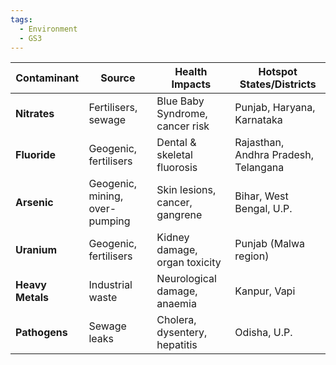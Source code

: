 ```yaml
---
tags:
  - Environment
  - GS3
---
```



| **Contaminant**  | **Source**                     | **Health Impacts**              | **Hotspot States/Districts**         |
| ---------------- | ------------------------------ | ------------------------------- | ------------------------------------ |
| **Nitrates**     | Fertilisers, sewage            | Blue Baby Syndrome, cancer risk | Punjab, Haryana, Karnataka           |
| **Fluoride**     | Geogenic, fertilisers          | Dental & skeletal fluorosis     | Rajasthan, Andhra Pradesh, Telangana |
| **Arsenic**      | Geogenic, mining, over-pumping | Skin lesions, cancer, gangrene  | Bihar, West Bengal, U.P.             |
| **Uranium**      | Geogenic, fertilisers          | Kidney damage, organ toxicity   | Punjab (Malwa region)                |
| **Heavy Metals** | Industrial waste               | Neurological damage, anaemia    | Kanpur, Vapi                         |
| **Pathogens**    | Sewage leaks                   | Cholera, dysentery, hepatitis   | Odisha, U.P.                         |